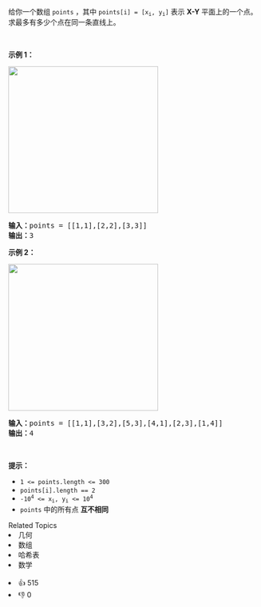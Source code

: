 <p>给你一个数组 <code>points</code> ，其中 <code>points[i] = [x<sub>i</sub>, y<sub>i</sub>]</code> 表示 <strong>X-Y</strong> 平面上的一个点。求最多有多少个点在同一条直线上。</p>

<p>&nbsp;</p>

<p><strong>示例 1：</strong></p> 
<img alt="" src="https://assets.leetcode.com/uploads/2021/02/25/plane1.jpg" style="width: 300px; height: 294px;" /> 
<pre>
<strong>输入：</strong>points = [[1,1],[2,2],[3,3]]
<strong>输出：</strong>3
</pre>

<p><strong>示例 2：</strong></p> 
<img alt="" src="https://assets.leetcode.com/uploads/2021/02/25/plane2.jpg" style="width: 300px; height: 294px;" /> 
<pre>
<strong>输入：</strong>points = [[1,1],[3,2],[5,3],[4,1],[2,3],[1,4]]
<strong>输出：</strong>4
</pre>

<p>&nbsp;</p>

<p><strong>提示：</strong></p>

<ul> 
 <li><code>1 &lt;= points.length &lt;= 300</code></li> 
 <li><code>points[i].length == 2</code></li> 
 <li><code>-10<sup>4</sup> &lt;= x<sub>i</sub>, y<sub>i</sub> &lt;= 10<sup>4</sup></code></li> 
 <li><code>points</code> 中的所有点 <strong>互不相同</strong></li> 
</ul>

<div><div>Related Topics</div><div><li>几何</li><li>数组</li><li>哈希表</li><li>数学</li></div></div><br><div><li>👍 515</li><li>👎 0</li></div>